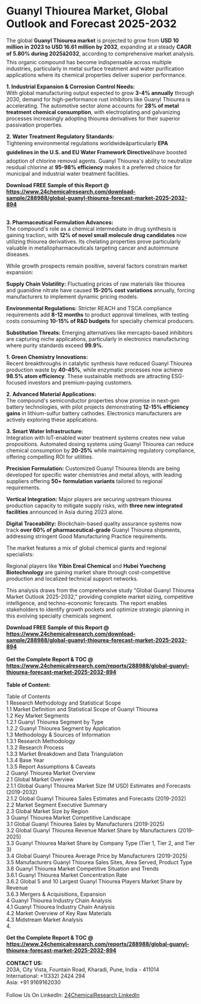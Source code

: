 <h1>Guanyl Thiourea Market, Global Outlook and Forecast 2025-2032</h1><p>The global <strong>Guanyl Thiourea market</strong> is projected to grow from <strong>USD 10 million in 2023 to USD 16.61 million by 2032</strong>, expanding at a steady <strong>CAGR of 5.80% during 2025â2032</strong>, according to comprehensive market analysis. This organic compound has become indispensable across multiple industries, particularly in metal surface treatment and water purification applications where its chemical properties deliver superior performance.</p><p><strong>1. Industrial Expansion &amp; Corrosion Control Needs:</strong><br>
With global manufacturing output expected to grow <strong>3-4% annually</strong> through 2030, demand for high-performance rust inhibitors like Guanyl Thiourea is accelerating. The automotive sector alone accounts for <strong>28% of metal treatment chemical consumption</strong>, with electroplating and galvanizing processes increasingly adopting thiourea derivatives for their superior passivation properties.</p><p><strong>2. Water Treatment Regulatory Standards:</strong><br>
Tightening environmental regulations worldwideâparticularly <strong>EPA guidelines in the U.S. and EU Water Framework Directive</strong>âhave boosted adoption of chlorine removal agents. Guanyl Thiourea's ability to neutralize residual chlorine at <strong>95-98% efficiency</strong> makes it a preferred choice for municipal and industrial water treatment facilities.</p><div><b>Download FREE Sample of this Report @ 
            <a href="https://www.24chemicalresearch.com/download-sample/288988/global-guanyl-thiourea-forecast-market-2025-2032-894">
            https://www.24chemicalresearch.com/download-sample/288988/global-guanyl-thiourea-forecast-market-2025-2032-894</a></b></div><br><p><strong>3. Pharmaceutical Formulation Advances:</strong><br>
The compound's role as a chemical intermediate in drug synthesis is gaining traction, with <strong>12% of novel small molecule drug candidates</strong> now utilizing thiourea derivatives. Its chelating properties prove particularly valuable in metallopharmaceuticals targeting cancer and autoimmune diseases.</p><p>While growth prospects remain positive, several factors constrain market expansion:</p><p><strong>Supply Chain Volatility:</strong> Fluctuating prices of raw materials like thiourea and guanidine nitrate have caused <strong>15-20% cost variations</strong> annually, forcing manufacturers to implement dynamic pricing models.</p><p><strong>Environmental Regulations:</strong> Stricter REACH and TSCA compliance requirements add <strong>8-12 months</strong> to product approval timelines, with testing costs consuming <strong>10-15% of R&amp;D budgets</strong> for specialty chemical producers.</p><p><strong>Substitution Threats:</strong> Emerging alternatives like mercapto-based inhibitors are capturing niche applications, particularly in electronics manufacturing where purity standards exceed <strong>99.9%</strong>.</p><p><strong>1. Green Chemistry Innovations:</strong><br>
Recent breakthroughs in catalytic synthesis have reduced Guanyl Thiourea production waste by <strong>40-45%</strong>, while enzymatic processes now achieve <strong>98.5% atom efficiency</strong>. These sustainable methods are attracting ESG-focused investors and premium-paying customers.</p><p><strong>2. Advanced Material Applications:</strong><br>
The compound's semiconductor properties show promise in next-gen battery technologies, with pilot projects demonstrating <strong>12-15% efficiency gains</strong> in lithium-sulfur battery cathodes. Electronics manufacturers are actively exploring these applications.</p><p><strong>3. Smart Water Infrastructure:</strong><br>
Integration with IoT-enabled water treatment systems creates new value propositions. Automated dosing systems using Guanyl Thiourea can reduce chemical consumption by <strong>20-25%</strong> while maintaining regulatory compliance, offering compelling ROI for utilities.</p><p><strong>Precision Formulation:</strong> Customized Guanyl Thiourea blends are being developed for specific water chemistries and metal alloys, with leading suppliers offering <strong>50+ formulation variants</strong> tailored to regional requirements.</p><p><strong>Vertical Integration:</strong> Major players are securing upstream thiourea production capacity to mitigate supply risks, with <strong>three new integrated facilities</strong> announced in Asia during 2023 alone.</p><p><strong>Digital Traceability:</strong> Blockchain-based quality assurance systems now track <strong>over 60% of pharmaceutical-grade</strong> Guanyl Thiourea shipments, addressing stringent Good Manufacturing Practice requirements.</p><p>The market features a mix of global chemical giants and regional specialists:</p><p>Regional players like <strong>Yibin Ereal Chemical</strong> and <strong>Hubei Yuecheng Biotechnology</strong> are gaining market share through cost-competitive production and localized technical support networks.</p><p>This analysis draws from the comprehensive study "Global Guanyl Thiourea Market Outlook 2025-2032," providing complete market sizing, competitive intelligence, and techno-economic forecasts. The report enables stakeholders to identify growth pockets and optimize strategic planning in this evolving specialty chemicals segment.</p><div><b>Download FREE Sample of this Report @ 
            <a href="https://www.24chemicalresearch.com/download-sample/288988/global-guanyl-thiourea-forecast-market-2025-2032-894">
            https://www.24chemicalresearch.com/download-sample/288988/global-guanyl-thiourea-forecast-market-2025-2032-894</a></b></div><br><div><b>Get the Complete Report & TOC @ 
            <a href="https://www.24chemicalresearch.com/reports/288988/global-guanyl-thiourea-forecast-market-2025-2032-894">
            https://www.24chemicalresearch.com/reports/288988/global-guanyl-thiourea-forecast-market-2025-2032-894</a></b></div><br>
            <b>Table of Content:</b><p>Table of Contents<br />
1 Research Methodology and Statistical Scope<br />
1.1 Market Definition and Statistical Scope of Guanyl Thiourea<br />
1.2 Key Market Segments<br />
1.2.1 Guanyl Thiourea Segment by Type<br />
1.2.2 Guanyl Thiourea Segment by Application<br />
1.3 Methodology & Sources of Information<br />
1.3.1 Research Methodology<br />
1.3.2 Research Process<br />
1.3.3 Market Breakdown and Data Triangulation<br />
1.3.4 Base Year<br />
1.3.5 Report Assumptions & Caveats<br />
2 Guanyl Thiourea Market Overview<br />
2.1 Global Market Overview<br />
2.1.1 Global Guanyl Thiourea Market Size (M USD) Estimates and Forecasts (2019-2032)<br />
2.1.2 Global Guanyl Thiourea Sales Estimates and Forecasts (2019-2032)<br />
2.2 Market Segment Executive Summary<br />
2.3 Global Market Size by Region<br />
3 Guanyl Thiourea Market Competitive Landscape<br />
3.1 Global Guanyl Thiourea Sales by Manufacturers (2019-2025)<br />
3.2 Global Guanyl Thiourea Revenue Market Share by Manufacturers (2019-2025)<br />
3.3 Guanyl Thiourea Market Share by Company Type (Tier 1, Tier 2, and Tier 3)<br />
3.4 Global Guanyl Thiourea Average Price by Manufacturers (2019-2025)<br />
3.5 Manufacturers Guanyl Thiourea Sales Sites, Area Served, Product Type<br />
3.6 Guanyl Thiourea Market Competitive Situation and Trends<br />
3.6.1 Guanyl Thiourea Market Concentration Rate<br />
3.6.2 Global 5 and 10 Largest Guanyl Thiourea Players Market Share by Revenue<br />
3.6.3 Mergers & Acquisitions, Expansion<br />
4 Guanyl Thiourea Industry Chain Analysis<br />
4.1 Guanyl Thiourea Industry Chain Analysis<br />
4.2 Market Overview of Key Raw Materials<br />
4.3 Midstream Market Analysis<br />
4.</p><div><b>Get the Complete Report & TOC @ 
            <a href="https://www.24chemicalresearch.com/reports/288988/global-guanyl-thiourea-forecast-market-2025-2032-894">
            https://www.24chemicalresearch.com/reports/288988/global-guanyl-thiourea-forecast-market-2025-2032-894</a></b></div><br><b>CONTACT US:</b><br>
            203A, City Vista, Fountain Road, Kharadi, Pune, India - 411014<br>
            International: +1(332) 2424 294<br>
            Asia: +91 9169162030 <br><br>
            Follow Us On LinkedIn: <a href="https://www.linkedin.com/company/24chemicalresearch/">24ChemicalResearch LinkedIn</a>